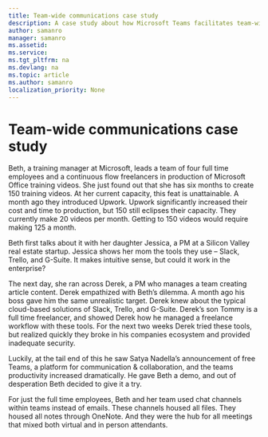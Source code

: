```yaml
---
title: Team-wide communications case study 
description: A case study about how Microsoft Teams facilitates team-wide communication
author: samanro
manager: samanro
ms.assetid: 
ms.service: 
ms.tgt_pltfrm: na
ms.devlang: na
ms.topic: article
ms.author: samanro
localization_priority: None 
---
```

Team-wide communications case study 
===================

Beth, a training manager at Microsoft, leads a team of four full time employees and a continuous flow freelancers in production of Microsoft Office training videos. She just found out that she has six months to create 150 training videos. At her current capacity, this feat is unattainable. A month ago they introduced Upwork. Upwork significantly increased their cost and time to production, but 150 still eclipses their capacity. They currently make 20 videos per month. Getting to 150 videos would require making 125 a month. 

Beth first talks about it with her daughter Jessica, a PM at a Silicon Valley real estate startup. Jessica shows her mom the tools they use – Slack, Trello, and G-Suite. It makes intuitive sense, but could it work in the enterprise?  

The next day, she ran across Derek, a PM who manages a team creating article content. Derek empathized with Beth’s dilemma. A month ago his boss gave him the same unrealistic target. Derek knew about the typical cloud-based solutions of Slack, Trello, and G-Suite. Derek’s son Tommy is a full time freelancer, and showed Derek how he managed a freelance workflow with these tools. For the next two weeks Derek tried these tools, but realized quickly they broke in his companies ecosystem and provided inadequate security. 

Luckily, at the tail end of this he saw Satya Nadella’s announcement of free Teams, a platform for communication & collaboration, and the teams productivity increased dramatically. He gave Beth a demo, and out of desperation Beth decided to give it a try. 

For just the full time employees, Beth and her team used chat channels within teams instead of emails. These channels housed all files. 
They housed all notes through OneNote. And they were the hub for all meetings that mixed both virtual and in person attendants.
